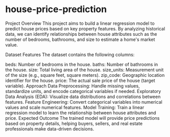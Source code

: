 # house-price-prediction
Project Overview
This project aims to build a linear regression model to predict house prices based on key property features. By analyzing historical data, we can identify relationships between house attributes such as the number of bedrooms, bathrooms, and size to estimate a home's market value.

Dataset Features
The dataset contains the following columns:

beds: Number of bedrooms in the house.
baths: Number of bathrooms in the house.
size: Total living area of the house.
size_units: Measurement unit of the size (e.g., square feet, square meters).
zip_code: Geographic location identifier for the house.
price: The actual sale price of the house (target variable).
Approach
Data Preprocessing: Handle missing values, standardize units, and encode categorical variables if needed.
Exploratory Data Analysis (EDA): Visualize data distributions and correlations between features.
Feature Engineering: Convert categorical variables into numerical values and scale numerical features.
Model Training: Train a linear regression model to learn the relationship between house attributes and price.
Expected Outcome
The trained model will provide price predictions based on property details, helping buyers, sellers, and real estate professionals make data-driven decisions.

